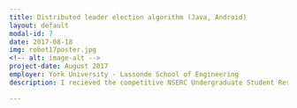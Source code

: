 ```yaml
---
title: Distributed leader election algorithm (Java, Android) 
layout: default
modal-id: 7
date: 2017-08-18
img: robot17poster.jpg
<!-- alt: image-alt -->
project-date: August 2017
employer: York University - Lassonde School of Engineering
description: I recieved the competitive NSERC Undergraduate Student Research Award funding to work on this project. My contribution were 1) Implemented multithreading for simultaneous interaction in continuous time to develop a more realistic communication protocol. 2) Toned the algorithm leading to an under 10 second simulation runtime for 100 agents and less than a minute real-time performance for 20 android devices. 3) Learned effective communication of complex topics by presenting my research at CUCSC. 

---
```


